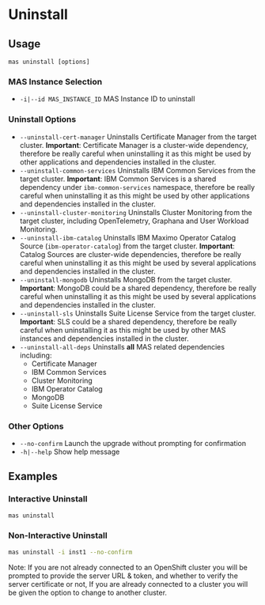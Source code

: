 Uninstall
===============================================================================

Usage
-------------------------------------------------------------------------------
`mas uninstall [options]`

### MAS Instance Selection
- `-i|--id MAS_INSTANCE_ID` MAS Instance ID to uninstall

### Uninstall Options
- `--uninstall-cert-manager` Uninstalls Certificate Manager from the target cluster. **Important**: Certificate Manager is a cluster-wide dependency, therefore be really careful when uninstalling it as this might be used by other applications and dependencies installed in the cluster.
- `--uninstall-common-services` Uninstalls IBM Common Services from the target cluster. **Important**: IBM Common Services is a shared dependency under `ibm-common-services` namespace, therefore be really careful when uninstalling it as this might be used by other applications and dependencies installed in the cluster.
- `--uninstall-cluster-monitoring` Uninstalls Cluster Monitoring from the target cluster, including OpenTelemetry, Graphana and User Workload Monitoring.
- `--uninstall-ibm-catalog` Uninstalls IBM Maximo Operator Catalog Source (`ibm-operator-catalog`) from the target cluster. **Important**: Catalog Sources are cluster-wide dependencies, therefore be really careful when uninstalling it as this might be used by several applications and dependencies installed in the cluster.
- `--uninstall-mongodb` Uninstalls MongoDB from the target cluster. **Important**: MongoDB could be a shared dependency, therefore be really careful when uninstalling it as this might be used by several applications and dependencies installed in the cluster.
- `--uninstall-sls` Uninstalls Suite License Service from the target cluster. **Important**: SLS could be a shared dependency, therefore be really careful when uninstalling it as this might be used by other MAS instances and dependencies installed in the cluster.
- `--uninstall-all-deps` Uninstalls **all** MAS related dependencies including:
    - Certificate Manager
    - IBM Common Services
    - Cluster Monitoring
    - IBM Operator Catalog
    - MongoDB
    - Suite License Service

### Other Options
- `--no-confirm` Launch the upgrade without prompting for confirmation
- `-h|--help` Show help message

Examples
-------------------------------------------------------------------------------
### Interactive Uninstall
```bash
mas uninstall
```

### Non-Interactive Uninstall
```bash
mas uninstall -i inst1 --no-confirm
```

Note: If you are not already connected to an OpenShift cluster you will be prompted to provide the server URL & token, and whether to verify the server certificate or not,  If you are already connected to a cluster you will be given the option to change to another cluster.